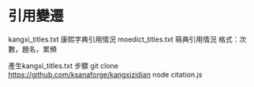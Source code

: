 引用變遷
==============
kangxi_titles.txt 康熙字典引用情況
moedict_titles.txt 萌典引用情況
格式：次數，題名，累頻

產生kangxi_titles.txt 步驟
    git clone https://github.com/ksanaforge/kangxizidian
    node citation.js